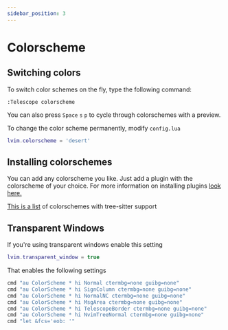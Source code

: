 ```yaml
---
sidebar_position: 3
---
```


# Colorscheme

## Switching colors

To switch color schemes on the fly, type the following command:

```vim
:Telescope colorscheme
```

You can also press `Space` `s` `p` to cycle through colorschemes with a preview.

To change the color scheme permanently, modify `config.lua`

```lua
lvim.colorscheme = 'desert'
```

## Installing colorschemes

You can add any colorscheme you like. Just add a plugin with the colorscheme of your choice. For more information on installing plugins [look here. ](../plugins/README.md)

[This is a list](https://github.com/rockerBOO/awesome-neovim#colorscheme) of colorschemes with tree-sitter support

## Transparent Windows

If you're using transparent windows enable this setting

```lua
lvim.transparent_window = true
```

That enables the following settings

```lua
cmd "au ColorScheme * hi Normal ctermbg=none guibg=none"
cmd "au ColorScheme * hi SignColumn ctermbg=none guibg=none"
cmd "au ColorScheme * hi NormalNC ctermbg=none guibg=none"
cmd "au ColorScheme * hi MsgArea ctermbg=none guibg=none"
cmd "au ColorScheme * hi TelescopeBorder ctermbg=none guibg=none"
cmd "au ColorScheme * hi NvimTreeNormal ctermbg=none guibg=none"
cmd "let &fcs='eob: '"
```

